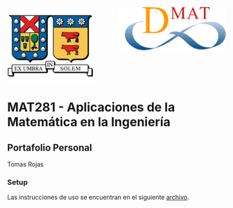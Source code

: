 <header>
<img src="./images/utfsm.png" width=200 alt="UTFSM" align="left"/>
<img src="./images/dmat.png" alt="DMAT" align="right"/>
</header>
</br></br></br></br></br>

</br>
</br>


# MAT281 - Aplicaciones de la Matemática en la Ingeniería

## Portafolio Personal
Tomas Rojas

### Setup

Las instrucciones de uso se encuentran en el siguiente [archivo](docs/setup.md). 


